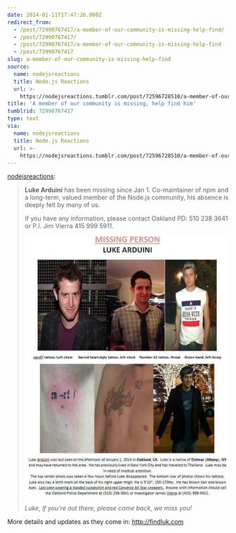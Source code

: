 ```yaml
---
date: 2014-01-11T17:47:26.000Z
redirect_from:
  - /post/72990767417/a-member-of-our-community-is-missing-help-find/
  - /post/72990767417/
  - /post/72990767417/a-member-of-our-community-is-missing-help-find
  - /post/72990767417
slug: a-member-of-our-community-is-missing-help-find
source:
  name: nodejsreactions
  title: Node.js Reactions
  url: >-
    https://nodejsreactions.tumblr.com/post/72596728510/a-member-of-our-community-is-missing-help-find
title: 'A member of our community is missing, help find him'
tumblrid: 72990767417
type: text
via:
  name: nodejsreactions
  title: Node.js Reactions
  url: >-
    https://nodejsreactions.tumblr.com/post/72596728510/a-member-of-our-community-is-missing-help-find
---
```

<p><a href="http://nodejsreactions.tumblr.com/post/72596728510/a-member-of-our-community-is-missing-help-find-him" class="tumblr_blog">nodejsreactions</a>:</p>

<blockquote><p><strong>Luke Arduini</strong> has been missing since Jan 1. Co-maintainer of npm and a long-term, valued member of the Node.js community, his absence is deeply felt by many of us.</p>
<p>If you have any information, please contact Oakland PD: 510 238 3641 or P.I. Jim Vierra 415 999 5911.</p>

<p><img src="./tumblr_inline_mz1zubxT9C1s0m7nr.jpg" alt="image"/></p>

<p><em>Luke, if you’re out there, please come back, we miss you!</em></p></blockquote>

<p>More details and updates as they come in: <a href="http://findluk.com">http://findluk.com</a></p>
